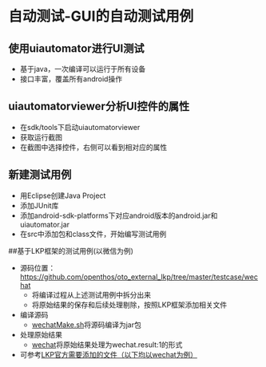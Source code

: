 # 自动测试-GUI的自动测试用例

## 使用uiautomator进行UI测试
  - 基于java，一次编译可以运行于所有设备
  - 接口丰富，覆盖所有android操作

## uiautomatorviewer分析UI控件的属性
  - 在sdk/tools下启动uiautomatorviewer
  - 获取运行截图
  - 在截图中选择控件，右侧可以看到相对应的属性
 
## 新建测试用例
  - 用Eclipse创建Java Project
  - 添加JUnit库
  - 添加android-sdk-platforms下对应android版本的android.jar和uiautomator.jar
  - 在src中添加包和class文件，开始编写测试用例

##基于LKP框架的测试用例(以微信为例)
  - 源码位置：https://github.com/openthos/oto_external_lkp/tree/master/testcase/wechat
    - 将编译过程从上述测试用例中拆分出来
    - 将原始结果的保存和后续处理剔除，按照LKP框架添加相关文件
  - 编译源码
    - [wechatMake.sh](https://github.com/openthos/oto_external_lkp/blob/master/testcase/wechat/wechatMake.sh)将源码编译为jar包
  - 处理原始结果
    - [wechat](https://github.com/openthos/oto_external_lkp/blob/master/lkp-tests-master/stats/wechat)将原始结果处理为wechat.result:1的形式
  - 可参考[LKP官方需要添加的文件（以下均以wechat为例）](https://github.com/openthos/oto_external_lkp/blob/master/testcase/AddTestcase.md)
